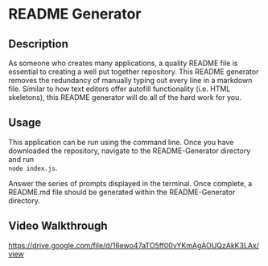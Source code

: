 # README Generator

## Description

As someone who creates many applications, a quality README file is essential to creating a well put together repository.
This README generator removes the redundancy of manually typing out every line in a markdown file.
Similar to how text editors offer autofill functionality (i.e. HTML skeletons), this README generator will do all of the hard work for you.

## Usage

This application can be run using the command line. Once you have downloaded the repository, navigate to the README-Generator directory and run  
```node index.js```.  

Answer the series of prompts displayed in the terminal. Once complete, a README.md file should be generated within the README-Generator directory.

## Video Walkthrough

https://drive.google.com/file/d/16ewo47aTO5ff00vYKmAgAOUQzAkK3LAx/view
